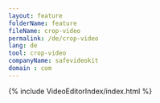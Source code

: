 ```yaml
---
layout: feature
folderName: feature
fileName: crop-video
permalink: /de/crop-video
lang: de
tool: crop-video
companyName: safevideokit
domain : com
---
```


{% include VideoEditorIndex/index.html %}

   